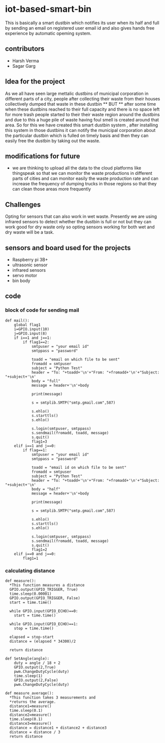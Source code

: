 # iot-based-smart-bin
This is basically a smart dustbin which notifies its user when its half and full by sending an email on registered user email id and also gives hands free experience by automatic opeming system.
## contributors
* Harsh Verma 
* Sagar Garg
## Idea for the project
As we all have seen large mettalic dustbins of municipal corporation in different parts of a city, people after collecting their waste from their houses collectively dumped that waste in these dustbin ** BUT ** after some time when these dustbins reached to their full capacity and there is no space left for more trash people started to their their waste region around the dustbins and due to this a huge pile of waste having foul smell is created around that area. So for this we have created this smart dustbin system , after installing this system in those dustbins it can notify the municipal corporation about the particular dustbin which is fulled on timely basis and then they can easily free the dustbin by taking out the waste.
## modifications for future
* we are thinking to upload all the data to the cloud platforms like thingspeak so that we can monitor the waste productions in different parts of cities and can monitor easily the waste production rate and can increase the frequency of dumping trucks in those regions so that they can clean those areas more frequently
## Challenges
Opting for sensors that can also work in wet waste. Presently we are using infrared sensors to detect whether the dustbin is full or not but they can work good for dry waste only so opting sensors working for both wet and dry waste will be a task.
## sensors and board used for the projects
* Raspberry pi 3B+
* ultrasonic sensor
* infrared sensors
* servo motor
* bin body

## code
### block of code for sending mail
```
def mail():
    global flag1
    i=GPIO.input(10)
    j=GPIO.input(8)
    if i==1 and j==1:
        if flag1==2:
            smtpuser = "your email id"
            smtppass = "password"

            toadd = "email on which file to be sent"
            fromadd = smtpuser
            subject = "Python Test"
            header = "To: "+toadd+'\n'+"From: "+fromadd+'\n'+"Subject: "+subject+'\n'
            body = "full"
            message = header+'\n'+body
    
            print(message)

            s = smtplib.SMTP("smtp.gmail.com",587)

            s.ehlo()
            s.starttls()
            s.ehlo()
            
            s.login(smtpuser, smtppass)
            s.sendmail(fromadd, toadd, message)
            s.quit()
            flag1=3
    elif i==1 and j==0:
        if flag==1:
            smtpuser = "your email id"
            smtppass = "password"

            toadd = "email id on which file to be sent"
            fromadd = smtpuser
            subject = "Python Test"
            header = "To: "+toadd+'\n'+"From: "+fromadd+'\n'+"Subject: "+subject+'\n'
            body = "half"
            message = header+'\n'+body
    
            print(message)

            s = smtplib.SMTP("smtp.gmail.com",587)

            s.ehlo()
            s.starttls()
            s.ehlo()
            
            s.login(smtpuser, smtppass)
            s.sendmail(fromadd, toadd, message)
            s.quit()
            flag1=2
    elif i==0 and j==0:
        flag1=1
```
### calculating distance
```
def measure():
  *This function measures a distance
  GPIO.output(GPIO_TRIGGER, True)
  time.sleep(0.00001)
  GPIO.output(GPIO_TRIGGER, False)
  start = time.time()

  while GPIO.input(GPIO_ECHO)==0:
    start = time.time()

  while GPIO.input(GPIO_ECHO)==1:
    stop = time.time()

  elapsed = stop-start
  distance = (elapsed * 34300)/2

  return distance

def SetAngle(angle):
    duty = angle / 18 + 2
    GPIO.output(2,True)
    pwm.ChangeDutyCycle(duty)
    time.sleep(1)
    GPIO.output(2,False)
    pwm.ChangeDutyCycle(duty)

def measure_average():
  *This function takes 3 measurements and
  *returns the average.
  distance1=measure()
  time.sleep(0.1)
  distance2=measure()
  time.sleep(0.1)
  distance3=measure()
  distance = distance1 + distance2 + distance3
  distance = distance / 3
  return distance
```
